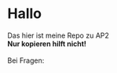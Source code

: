 <h1>Hallo</h1>
Das hier ist meine Repo zu AP2<br />
<b>Nur kopieren hilft nicht!</b><br />
<br />
Bei Fragen: <a href="mailto:srothkop@smail.fh-koeln.de>srothkop@smail.fh-koeln.de</a>